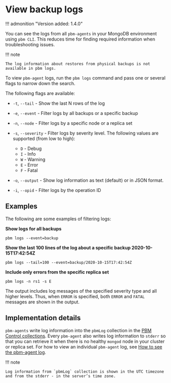 # View backup logs

!!! admonition "Version added: 1.4.0"

You can see the logs from all `pbm-agents` in your MongoDB environment using `pbm CLI`. This reduces time for finding required information when troubleshooting issues.

!!! note 
    
    The log information about restores from physical backups is not available in pbm logs.

To view `pbm-agent` logs, run the `pbm logs` command and pass one or several flags to narrow down the search.

The following flags are available:

* `-t`, `--tail` - Show the last N rows of the log
* `-e`, `--event` - Filter logs by all backups or a specific backup
* `-n`, `--node` - Filter logs by a specific node  or a replica set
* `-s`, `--severity` - Filter logs by severity level. The following values are supported (from low to high):

    * `D` - Debug
    * `I` - Info
    * `W` - Warning
    * `E` - Error
    * `F` - Fatal

* `-o`, `--output` - Show log information as text (default) or in JSON format.
* `-i`, `--opid` - Filter logs by the operation ID

## Examples

The following are some examples of filtering logs:

**Show logs for all backups**

```
pbm logs --event=backup
```

**Show the last 100 lines of the log about a specific backup 2020-10-15T17:42:54Z**

```
pbm logs --tail=100 --event=backup/2020-10-15T17:42:54Z
```

**Include only errors from the specific replica set**

```
pbm logs -n rs1 -s E
```

The output includes log messages of the specified severity type and all higher levels. Thus, when `ERROR` is specified, both `ERROR` and `FATAL` messages are shown in the output.

## Implementation details

`pbm-agents` write log information into the `pbmLog` collection in the [PBM Control collections](../reference/glossary.md#pbm-control-collections). Every `pbm-agent` also writes log information to `stderr` so that you can retrieve it when there is no healthy `mongod` node in your cluster or replica set. For how to view an individual `pbm-agent` log, see [How to see the pbm-agent log](../initial-setup.md#how-to-see-the-pbm-agent-log).

!!! note

    Log information from `pbmLog` collection is shown in the UTC timezone and from the stderr - in the server’s time zone.
